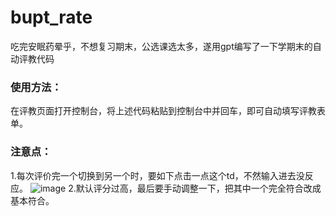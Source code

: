 # bupt_rate
吃完安眠药晕乎，不想复习期末，公选课选太多，遂用gpt编写了一下学期末的自动评教代码
### **使用方法**：
在评教页面打开控制台，将上述代码粘贴到控制台中并回车，即可自动填写评教表单。

### **注意点：**
1.每次评价完一个切换到另一个时，要如下点击一点这个td，不然输入进去没反应。
![image](https://github.com/user-attachments/assets/f22e9027-1110-4803-8acb-1ea6b9c2c6ff)
2.默认评分过高，最后要手动调整一下，把其中一个完全符合改成基本符合。
